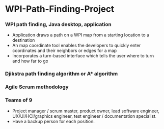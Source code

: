 # WPI-Path-Finding-Project

### WPI path finding, Java desktop, application
* Application draws a path on a WPI map from a starting location to a destination
* An map coordinate tool enables the developers to quickly enter coordinates and their neighbors or edges for a map
* Incorporates a turn-based interface which tells the user where to turn and how far to go
### Djikstra path finding algorithm or A* algorithm
### Agile Scrum methodology
### Teams of 9
* Project manager / scrum master, product owner, lead software engineer, UX/UI/HCI/graphics engineer, test engineer / documentation specialist. 
* Have a backup person for each position.
